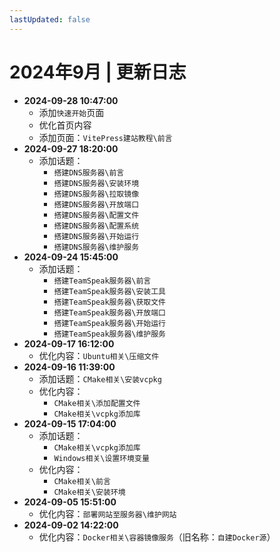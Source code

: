 ```yaml
---
lastUpdated: false
---
```


# 2024年9月 | 更新日志

- **2024-09-28 10:47:00**
  - 添加`快速开始`页面
  - 优化首页内容
  - 添加页面：`VitePress建站教程\前言`
- **2024-09-27 18:20:00**
  - 添加话题：
    - `搭建DNS服务器\前言`
    - `搭建DNS服务器\安装环境`
    - `搭建DNS服务器\拉取镜像`
    - `搭建DNS服务器\开放端口`
    - `搭建DNS服务器\配置文件`
    - `搭建DNS服务器\配置系统`
    - `搭建DNS服务器\开始运行`
    - `搭建DNS服务器\维护服务`
- **2024-09-24 15:45:00**
  - 添加话题：
    - `搭建TeamSpeak服务器\前言`
    - `搭建TeamSpeak服务器\安装工具`
    - `搭建TeamSpeak服务器\获取文件`
    - `搭建TeamSpeak服务器\开放端口`
    - `搭建TeamSpeak服务器\开始运行`
    - `搭建TeamSpeak服务器\维护服务`
- **2024-09-17 16:12:00**
  - 优化内容：`Ubuntu相关\压缩文件`
- **2024-09-16 11:39:00**
  - 添加话题：`CMake相关\安装vcpkg`
  - 优化内容：
    - `CMake相关\添加配置文件`
    - `CMake相关\vcpkg添加库`
- **2024-09-15 17:04:00**
  - 添加话题：
    - `CMake相关\vcpkg添加库`
    - `Windows相关\设置环境变量`
  - 优化内容：
    - `CMake相关\前言`
    - `CMake相关\安装环境`
- **2024-09-05 15:51:00**
  - 优化内容：`部署网站至服务器\维护网站`
- **2024-09-02 14:22:00**
  - 优化内容：`Docker相关\容器镜像服务`（旧名称：`自建Docker源`）
